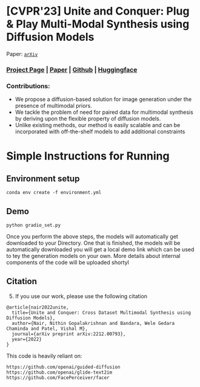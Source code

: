 # [CVPR'23] Unite and Conquer: Plug & Play Multi-Modal Synthesis using Diffusion Models

 Paper: [``arXiv``](https://arxiv.org/abs/2211.09120v1)

### [Project Page](https://nithin-gk.github.io/projectpages/Multidiff/index.html/) | [Paper](https://arxiv.org/abs/2212.00793) | [Github](https://github.com/Nithin-GK/UniteandConquer) | [Huggingface](https://huggingface.co/spaces/gknithin/MultimodalDiffusion)



### Contributions:

- We propose a diffusion-based solution for image generation under the presence of multimodal priors.
- We tackle the problem of need for paired data for multimodal synthesis by deriving upon the flexible property of diffusion models.
- Unlike existing methods, our method is easily scalable and can be incorporated with off-the-shelf models to add additional constraints

# Simple Instructions for Running


## Environment setup 

```
conda env create -f environment.yml
```
##  Demo 


```
python gradio_set.py

```


Once you perform the above  steps, the models will automatically get downloaded to your Directory. One that is finished, the models will be automatically downloaded you will get a local demo link which can be used to tey the generation models on your own. More details about internal components of the code will be uploaded shortyl


## Citation
5. If you use our work, please use the following citation
```
@article{nair2022unite,
  title={Unite and Conquer: Cross Dataset Multimodal Synthesis using Diffusion Models},
  author={Nair, Nithin Gopalakrishnan and Bandara, Wele Gedara Chaminda and Patel, Vishal M},
  journal={arXiv preprint arXiv:2212.00793},
  year={2022}
}
```

This code is heavily reliant on:
```
https://github.com/openai/guided-diffusion
https://github.com/openai/glide-text2im
https://github.com/FacePerceiver/facer
```
